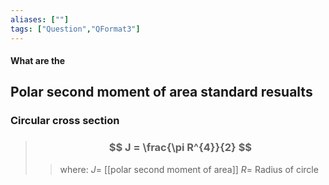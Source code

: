 ```yaml
---
aliases: [""]
tags: ["Question","QFormat3"]
---
```


#### What are the
## Polar second moment of area standard resualts

### Circular cross section

> ### $$ J = \frac{\pi R^{4}}{2} $$ 
>> where:
>> $J=$ [[polar second moment of area]]
>> $R=$ Radius of circle
